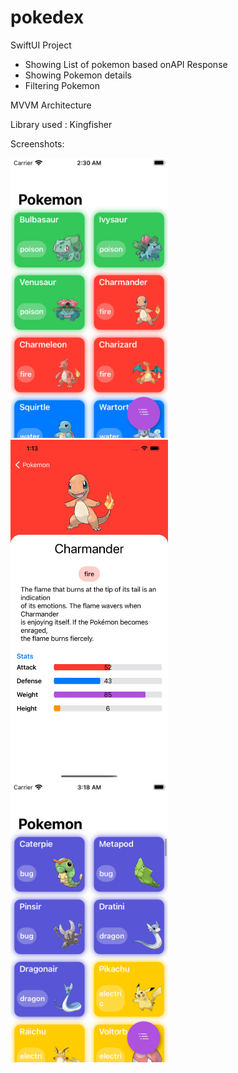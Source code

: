 # pokedex

SwiftUI Project 
 - Showing List of pokemon based onAPI Response
 - Showing Pokemon details
 - Filtering Pokemon
 
MVVM Architecture

Library used : Kingfisher  

Screenshots: 

<img src="https://github.com/wassim93/pokedex/blob/main/Simulator%20Screen%20Shot%20-%20iPod%20touch%20(7th%20generation)%20-%202021-09-07%20at%2002.30.16.png" width=50% height=50%>

<img src="https://github.com/wassim93/pokedex/blob/main/Simulator%20Screen%20Shot%20-%20iPhone%2011%20Pro%20Max%20-%202021-09-07%20at%2001.13.08.png" width=50% height=50%>

<img src="https://github.com/wassim93/pokedex/blob/main/Simulator%20Screen%20Shot%20-%20iPod%20touch%20(7th%20generation)%20-%202021-09-07%20at%2003.18.03.png" width=50% height=50%>



